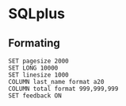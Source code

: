 # SQLplus 


## Formating
```
SET pagesize 2000
SET LONG 10000
SET linesize 1000
COLUMN last_name format a20
COLUMN total format 999,999,999
SET feedback ON
```


